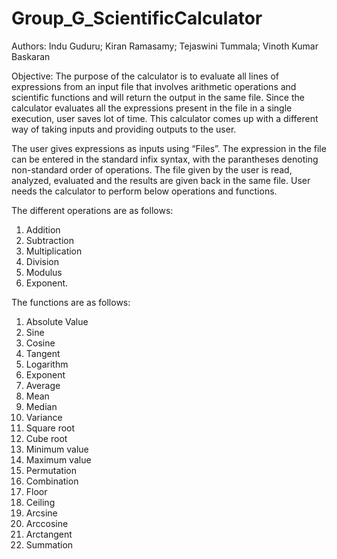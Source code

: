 # Group_G_ScientificCalculator
Authors: Indu Guduru; Kiran Ramasamy; Tejaswini Tummala; Vinoth Kumar Baskaran

Objective:
The purpose of the calculator is to evaluate all lines of expressions from an input file that involves arithmetic operations and scientific functions and will return the output in the same file. Since the calculator evaluates all the expressions present in the file in a single execution, user saves lot of time. This calculator comes up with a different way of taking inputs and providing outputs to the user.

The user gives expressions as inputs using “Files”. The expression in the file can be entered in the standard infix syntax, with the parantheses denoting non-standard order of operations. The file given by the user is read, analyzed, evaluated and the results are given back in the same file. User needs the calculator to perform below operations and functions.

The different operations are as follows:
1. Addition
2. Subtraction
3. Multiplication
4. Division
5. Modulus
6. Exponent.

The functions are as follows:
1. Absolute Value
2. Sine
3. Cosine
4. Tangent
5. Logarithm
6. Exponent
7. Average
8. Mean
9. Median
10. Variance
11. Square root
12. Cube root
13. Minimum value
14. Maximum value
15. Permutation
16. Combination
17. Floor
18. Ceiling
19. Arcsine
20. Arccosine
21. Arctangent
22. Summation
